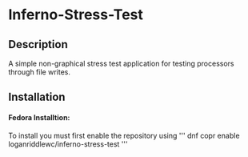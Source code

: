 # Inferno-Stress-Test
## Description
A simple non-graphical stress test application for testing processors through file writes. 

## Installation
#### Fedora Installtion:
To install you must first enable the repository using 
''' 
dnf copr enable loganriddlewc/inferno-stress-test 
'''

